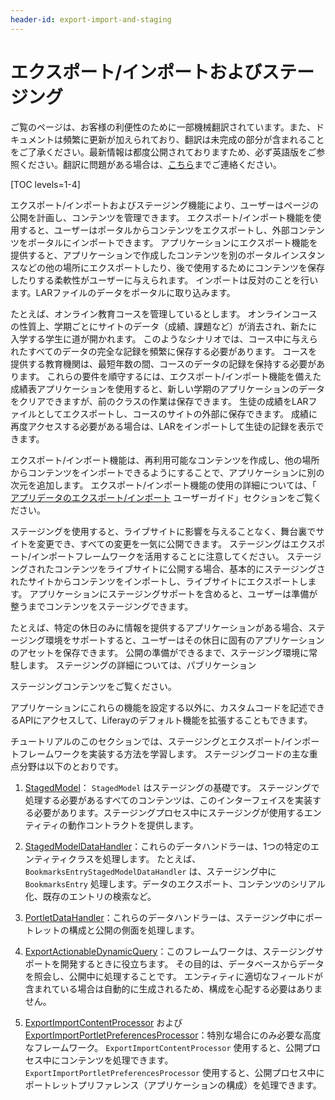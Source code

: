 ```yaml
---
header-id: export-import-and-staging
---
```


# エクスポート/インポートおよびステージング

<p class="alert alert-info"><span class="wysiwyg-color-blue120">ご覧のページは、お客様の利便性のために一部機械翻訳されています。また、ドキュメントは頻繁に更新が加えられており、翻訳は未完成の部分が含まれることをご了承ください。最新情報は都度公開されておりますため、必ず英語版をご参照ください。翻訳に問題がある場合は、<a href="mailto:support-content-jp@liferay.com">こちら</a>までご連絡ください。</span></p>

[TOC levels=1-4]

エクスポート/インポートおよびステージング機能により、ユーザーはページの公開を計画し、コンテンツを管理できます。 エクスポート/インポート機能を使用すると、ユーザーはポータルからコンテンツをエクスポートし、外部コンテンツをポータルにインポートできます。 アプリケーションにエクスポート機能を提供すると、アプリケーションで作成したコンテンツを別のポータルインスタンスなどの他の場所にエクスポートしたり、後で使用するためにコンテンツを保存したりする柔軟性がユーザーに与えられます。 インポートは反対のことを行います。LARファイルのデータをポータルに取り込みます。

たとえば、オンライン教育コースを管理しているとします。 オンラインコースの性質上、学期ごとにサイトのデータ（成績、課題など）が消去され、新たに入学する学生に道が開かれます。 このようなシナリオでは、コース中に与えられたすべてのデータの完全な記録を頻繁に保存する必要があります。 コースを提供する教育機関は、最短年数の間、コースのデータの記録を保持する必要があります。 これらの要件を順守するには、エクスポート/インポート機能を備えた成績表アプリケーションを使用すると、新しい学期のアプリケーションのデータをクリアできますが、前のクラスの作業は保存できます。 生徒の成績をLARファイルとしてエクスポートし、コースのサイトの外部に保存できます。 成績に再度アクセスする必要がある場合は、LARをインポートして生徒の記録を表示できます。

エクスポート/インポート機能は、再利用可能なコンテンツを作成し、他の場所からコンテンツをインポートできるようにすることで、アプリケーションに別の次元を追加します。 エクスポート/インポート機能の使用の詳細については、「 [アプリデータのエクスポート/インポート](/docs/7-1/user/-/knowledge_base/u/exporting-importing-widget-data) ユーザーガイド」セクションをご覧ください。

ステージングを使用すると、ライブサイトに影響を与えることなく、舞台裏でサイトを変更でき、すべての変更を一気に公開できます。 ステージングはエクスポート/インポートフレームワークを活用することに注意してください。 ステージングされたコンテンツをライブサイトに公開する場合、基本的にステージングされたサイトからコンテンツをインポートし、ライブサイトにエクスポートします。 アプリケーションにステージングサポートを含めると、ユーザーは準備が整うまでコンテンツをステージングできます。

たとえば、特定の休日のみに情報を提供するアプリケーションがある場合、ステージング環境をサポートすると、ユーザーはその休日に固有のアプリケーションのアセットを保存できます。 公開の準備ができるまで、ステージング環境に常駐します。 ステージングの詳細については、パブリケーション</a>

ステージングコンテンツをご覧ください。</p> 

アプリケーションにこれらの機能を設定する以外に、カスタムコードを記述できるAPIにアクセスして、Liferayのデフォルト機能を拡張することもできます。

チュートリアルのこのセクションでは、ステージングとエクスポート/インポートフレームワークを実装する方法を学習します。 ステージングコードの主な重点分野は以下のとおりです。

1.  [StagedModel](@platform-ref@/7.1-latest/javadocs/portal-kernel/com/liferay/portal/kernel/model/StagedModel.html)： `StagedModel` はステージングの基礎です。 ステージングで処理する必要があるすべてのコンテンツは、このインターフェイスを実装する必要があります。ステージングプロセス中にステージングが使用するエンティティの動作コントラクトを提供します。

2.  [StagedModelDataHandler](@platform-ref@/7.1-latest/javadocs/portal-kernel/com/liferay/exportimport/kernel/lar/StagedModelDataHandler.html)：これらのデータハンドラーは、1つの特定のエンティティクラスを処理します。 たとえば、 `BookmarksEntryStagedModelDataHandler` は、ステージング中に `BookmarksEntry` 処理します。データのエクスポート、コンテンツのシリアル化、既存のエントリの検索など。

3.  [PortletDataHandler](@platform-ref@/7.1-latest/javadocs/portal-kernel/com/liferay/exportimport/kernel/lar/PortletDataHandler.html)：これらのデータハンドラーは、ステージング中にポートレットの構成と公開の側面を処理します。

4.  [ExportActionableDynamicQuery](@platform-ref@/7.1-latest/javadocs/portal-kernel/com/liferay/portal/kernel/dao/orm/ExportActionableDynamicQuery.html)：このフレームワークは、ステージングサポートを開発するときに役立ちます。 その目的は、データベースからデータを照会し、公開中に処理することです。 エンティティに適切なフィールドが含まれている場合は自動的に生成されるため、構成を心配する必要はありません。

5.  [ExportImportContentProcessor](@app-ref@/web-experience/latest/javadocs/com/liferay/exportimport/content/processor/ExportImportContentProcessor.html) および [ExportImportPortletPreferencesProcessor](@app-ref@/web-experience/latest/javadocs/com/liferay/exportimport/portlet/preferences/processor/ExportImportPortletPreferencesProcessor.html)：特別な場合にのみ必要な高度なフレームワーク。 `ExportImportContentProcessor` 使用すると、公開プロセス中にコンテンツを処理できます。 `ExportImportPortletPreferencesProcessor` 使用すると、公開プロセス中にポートレットプリファレンス（アプリケーションの構成）を処理できます。
